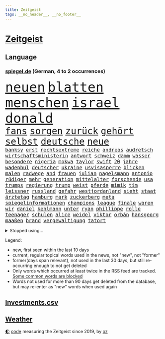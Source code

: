 ```yaml
---
title: Zeitgeist
tags: __no_header__, __no_footer__
---
```


# [Zeitgeist](https://oliz.io/zeitgeist/)

## Language

<h3><a href="https://www.spiegel.de" target="_blank">spiegel.de</a> (German, 4 to 2 occurrences)</h3>
<p style="font-family:monospace">
<span style="font-size:32pt"><a href="news_links.html#neuen" class="current">neuen</a></span>
<span style="font-size:32pt"><a href="news_links.html#blatten" class="new">blatten</a></span>
<span style="font-size:32pt"><a href="news_links.html#menschen" class="current">menschen</a></span>
<span style="font-size:32pt"><a href="news_links.html#israel" class="current">israel</a></span>
<span style="font-size:32pt"><a href="news_links.html#donald" class="current">donald</a></span>
<br>
<span style="font-size:22pt"><a href="news_links.html#fans" class="current">fans</a></span>
<span style="font-size:22pt"><a href="news_links.html#sorgen" class="current">sorgen</a></span>
<span style="font-size:22pt"><a href="news_links.html#zurück" class="current">zurück</a></span>
<span style="font-size:22pt"><a href="news_links.html#gehört" class="current">gehört</a></span>
<span style="font-size:22pt"><a href="news_links.html#selbst" class="current">selbst</a></span>
<span style="font-size:22pt"><a href="news_links.html#deutsche" class="current">deutsche</a></span>
<span style="font-size:22pt"><a href="news_links.html#neue" class="current">neue</a></span>
<br>
<span style="font-size:12pt"><a href="news_links.html#banksy" class="new">banksy</a></span>
<span style="font-size:12pt"><a href="news_links.html#erst" class="current">erst</a></span>
<span style="font-size:12pt"><a href="news_links.html#rechtsextreme" class="current">rechtsextreme</a></span>
<span style="font-size:12pt"><a href="news_links.html#reiche" class="current">reiche</a></span>
<span style="font-size:12pt"><a href="news_links.html#andreas" class="current">andreas</a></span>
<span style="font-size:12pt"><a href="news_links.html#audretsch" class="current">audretsch</a></span>
<span style="font-size:12pt"><a href="news_links.html#wirtschaftsministerin" class="current">wirtschaftsministerin</a></span>
<span style="font-size:12pt"><a href="news_links.html#antwort" class="current">antwort</a></span>
<span style="font-size:12pt"><a href="news_links.html#schweiz" class="current">schweiz</a></span>
<span style="font-size:12pt"><a href="news_links.html#damm" class="current">damm</a></span>
<span style="font-size:12pt"><a href="news_links.html#wasser" class="current">wasser</a></span>
<span style="font-size:12pt"><a href="news_links.html#besondere" class="current">besondere</a></span>
<span style="font-size:12pt"><a href="news_links.html#nigeria" class="new">nigeria</a></span>
<span style="font-size:12pt"><a href="news_links.html#mokwa" class="new">mokwa</a></span>
<span style="font-size:12pt"><a href="news_links.html#taylor" class="current">taylor</a></span>
<span style="font-size:12pt"><a href="news_links.html#swift" class="current">swift</a></span>
<span style="font-size:12pt"><a href="news_links.html#20" class="current">20</a></span>
<span style="font-size:12pt"><a href="news_links.html#jahre" class="current">jahre</a></span>
<span style="font-size:12pt"><a href="news_links.html#wadephul" class="current">wadephul</a></span>
<span style="font-size:12pt"><a href="news_links.html#deutscher" class="current">deutscher</a></span>
<span style="font-size:12pt"><a href="news_links.html#ukraine" class="current">ukraine</a></span>
<span style="font-size:12pt"><a href="news_links.html#usvisasperre" class="new">usvisasperre</a></span>
<span style="font-size:12pt"><a href="news_links.html#blicken" class="current">blicken</a></span>
<span style="font-size:12pt"><a href="news_links.html#malen" class="current">malen</a></span>
<span style="font-size:12pt"><a href="news_links.html#radwege" class="current">radwege</a></span>
<span style="font-size:12pt"><a href="news_links.html#and" class="current">and</a></span>
<span style="font-size:12pt"><a href="news_links.html#frauen" class="current">frauen</a></span>
<span style="font-size:12pt"><a href="news_links.html#julian" class="current">julian</a></span>
<span style="font-size:12pt"><a href="news_links.html#nagelsmann" class="current">nagelsmann</a></span>
<span style="font-size:12pt"><a href="news_links.html#antonio" class="current">antonio</a></span>
<span style="font-size:12pt"><a href="news_links.html#rüdiger" class="current">rüdiger</a></span>
<span style="font-size:12pt"><a href="news_links.html#mehr" class="current">mehr</a></span>
<span style="font-size:12pt"><a href="news_links.html#generation" class="current">generation</a></span>
<span style="font-size:12pt"><a href="news_links.html#mittelalter" class="current">mittelalter</a></span>
<span style="font-size:12pt"><a href="news_links.html#forschende" class="current">forschende</a></span>
<span style="font-size:12pt"><a href="news_links.html#usa" class="current">usa</a></span>
<span style="font-size:12pt"><a href="news_links.html#trumps" class="current">trumps</a></span>
<span style="font-size:12pt"><a href="news_links.html#regierung" class="current">regierung</a></span>
<span style="font-size:12pt"><a href="news_links.html#trump" class="current">trump</a></span>
<span style="font-size:12pt"><a href="news_links.html#weist" class="current">weist</a></span>
<span style="font-size:12pt"><a href="news_links.html#pferde" class="current">pferde</a></span>
<span style="font-size:12pt"><a href="news_links.html#mimik" class="new">mimik</a></span>
<span style="font-size:12pt"><a href="news_links.html#tim" class="current">tim</a></span>
<span style="font-size:12pt"><a href="news_links.html#leissner" class="new">leissner</a></span>
<span style="font-size:12pt"><a href="news_links.html#russland" class="current">russland</a></span>
<span style="font-size:12pt"><a href="news_links.html#gefahr" class="current">gefahr</a></span>
<span style="font-size:12pt"><a href="news_links.html#westjordanland" class="current">westjordanland</a></span>
<span style="font-size:12pt"><a href="news_links.html#sieht" class="current">sieht</a></span>
<span style="font-size:12pt"><a href="news_links.html#staat" class="current">staat</a></span>
<span style="font-size:12pt"><a href="news_links.html#ärztetag" class="new">ärztetag</a></span>
<span style="font-size:12pt"><a href="news_links.html#hamburg" class="current">hamburg</a></span>
<span style="font-size:12pt"><a href="news_links.html#mark" class="current">mark</a></span>
<span style="font-size:12pt"><a href="news_links.html#zuckerberg" class="current">zuckerberg</a></span>
<span style="font-size:12pt"><a href="news_links.html#meta" class="current">meta</a></span>
<span style="font-size:12pt"><a href="news_links.html#spiegelinformationen" class="current">spiegelinformationen</a></span>
<span style="font-size:12pt"><a href="news_links.html#champions" class="current">champions</a></span>
<span style="font-size:12pt"><a href="news_links.html#league" class="current">league</a></span>
<span style="font-size:12pt"><a href="news_links.html#finale" class="current">finale</a></span>
<span style="font-size:12pt"><a href="news_links.html#waren" class="current">waren</a></span>
<span style="font-size:12pt"><a href="news_links.html#wir" class="current">wir</a></span>
<span style="font-size:12pt"><a href="news_links.html#daniel" class="current">daniel</a></span>
<span style="font-size:12pt"><a href="news_links.html#kehlmann" class="new">kehlmann</a></span>
<span style="font-size:12pt"><a href="news_links.html#unter" class="current">unter</a></span>
<span style="font-size:12pt"><a href="news_links.html#ryan" class="current">ryan</a></span>
<span style="font-size:12pt"><a href="news_links.html#phillippe" class="new">phillippe</a></span>
<span style="font-size:12pt"><a href="news_links.html#rolle" class="current">rolle</a></span>
<span style="font-size:12pt"><a href="news_links.html#teenager" class="current">teenager</a></span>
<span style="font-size:12pt"><a href="news_links.html#schulen" class="current">schulen</a></span>
<span style="font-size:12pt"><a href="news_links.html#alice" class="current">alice</a></span>
<span style="font-size:12pt"><a href="news_links.html#weidel" class="current">weidel</a></span>
<span style="font-size:12pt"><a href="news_links.html#viktor" class="current">viktor</a></span>
<span style="font-size:12pt"><a href="news_links.html#orbán" class="current">orbán</a></span>
<span style="font-size:12pt"><a href="news_links.html#hansgeorg" class="new">hansgeorg</a></span>
<span style="font-size:12pt"><a href="news_links.html#maaßen" class="new">maaßen</a></span>
<span style="font-size:12pt"><a href="news_links.html#brand" class="current">brand</a></span>
<span style="font-size:12pt"><a href="news_links.html#vergewaltigung" class="current">vergewaltigung</a></span>
<span style="font-size:12pt"><a href="news_links.html#tatort" class="current">tatort</a></span>
</p>
<details>
<summary>Stopped using...</summary>
<p class="former" style="font-size:12pt">
enorm(1682) 75(1681) boot(1681) verschiedene(1681) aufgerufen(1680) flüge(1680) höchsten(1680) versorgt(1680) 35(1679) blieb(1679) elfmeter(1679) führende(1679) investoren(1679) vergewaltigt(1679) düsseldorf(1678) fahrzeug(1678) flugzeuge(1678) lisa(1678) november(1678) tests(1678) verlust(1678) beschimpft(1677) bisherige(1676) gründer(1676) sicherheitskräfte(1676) trauer(1676) versteigert(1676) 2018(1675) begründung(1675) kritische(1675) schien(1675) afrika(1674) schwierigkeiten(1674) tor(1674) verluste(1674) arbeitnehmer(1673) aufgefordert(1673) blieben(1673) durchsetzen(1673) gefährden(1673) gehören(1673) gestoßen(1673) protestiert(1673) strengere(1673) vorsitzenden(1673) wirtschaftsminister(1673) arbeitgeber(1672) planeten(1672) zurzeit(1672) mario(1671) unrecht(1671) funktioniert(1670) lebte(1670) weltweite(1670) bloß(1669) debüt(1669) ii(1669) förderung(1668) geklärt(1668) null(1668) öl(1668) größer(1667) kämpfer(1667) unterstützer(1667) wiederholt(1667) aufgenommen(1666) ausgeschlossen(1666) stammt(1666) stück(1666) täglich(1666) vergessen(1666) abgebrochen(1665) geburt(1664) mode(1664) trainiert(1664) dürften(1663) schnitt(1663) form(1662) globale(1662) kürzlich(1660) beinahe(1659) olympische(1657) schaffte(1657) gemeinsame(1656) politikerin(1656) einschränkungen(1655) geprägt(1654) mangel(1653) empfängt(1651) hängen(1651) gelandet(1650) gehörte(1648) bremsen(1647) stress(1645) abhängig(1641) herausforderung(1640) rache(1619) missbrauchs(1618) politikern(1513) lediglich(1454) cup(1401) insbesondere(1396) wellen(1379) kuriose(1373) börsen(1349) wissing(1346) king(1345) angestellten(1341) tiger(1330) offene(1328) hierzulande(1327) rauswurf(1303) volksverhetzung(1300) wichtiges(1300) mond(1299) schülerin(1283) gestört(1282) klappt(1242) verkündete(1221) krim(1219) afrikanischen(1199) aufhören(1189) versagen(1175) ankommt(1159) beschuss(1159) gebiete(1157) besetzten(1135) heiß(1110) sylt(1090) prinzessin(1087) zufrieden(1078) kenia(1077) stockholm(1074) sprung(1070) veröffentlichen(1061) misshandelt(1059) spitzt(1057) fahrgäste(1054) verzeichnet(1042) fpö(1027) island(1017) wünsche(996) kriminalität(974) angreifen(954) methoden(947) männliche(945) pakete(939) erfüllen(935) kohl(931) aussichten(913) abbauen(900) 47(886) hauses(884) vulkan(882) gegründet(866) fahnder(865) day(863) erfolgreiche(850) zwingt(845) alcaraz(843) liebt(836) baden(831) verschleppt(828) dennis(823) kleinere(821) wahlsieger(819) uefa(817) attackieren(815) anlagen(798) laden(794) beeinflussen(791) z(788) optionen(787) dringen(783) umsetzen(781) urlauber(748) forscherin(740) spaniens(739) ereignis(734) zahlungen(708) budget(706) steve(686) benachteiligt(683) desaster(671) stockt(670) froh(658) ausnahmezustand(639) 96(635) betrogen(635) prägen(633) sperre(630) digitalen(627) goldenen(625) alaska(622) milei(617) suv(609) belästigt(602) überraschte(598) expertin(591) hinterlässt(583) 2035(581) kritischen(579) ablehnung(575) nominierung(573) bestätigte(568) attentat(565) damaskus(563) tennisprofi(558) positioniert(551) mangelt(549) gestritten(537) jacob(527) indischen(523) taugt(523) gesichter(522) bedrängnis(521) usdemokraten(514) vergleichsweise(513) zuversichtlich(513) wahre(511) notfall(509) umstrittenes(506) ermittlungsverfahren(503) umfangreiche(503) astronauten(499) rammte(498) athen(497) iss(497) huthimiliz(493) ruiniert(484) passagier(483) wunder(481) raumfahrt(479) lily(477) minus(477) satelliten(475) ball(469) pünktlich(465) verbringen(456) stützt(455) solches(453) fragte(451) mallorca(449) sechste(441) dominiert(434) märkte(433) hochstapler(431) fair(430) stammen(428) internen(426) vizepräsident(424) pogačar(421) tadej(421) kürze(420) boxen(419) flüchtlingen(418) messen(413) rechtsradikale(411) parlaments(409) wirklichkeit(405) schlimmste(402) heimatland(400) milliardäre(400) unzulässig(399) locker(395) bruch(382) norwegische(382) düstere(378) sprecher(377) depression(373) kundschaft(368) 46(367) kugeln(367) ego(366) geheiratet(365) 21jährige(363) enkel(362) bnd(361) vogelgrippe(361) ausbreitung(356) palästinensern(356) gewachsen(355) robin(352) moderatorin(349) reynolds(348) glaubte(346) kollegin(344) 200000(343) cartoonisten(343) extremwetter(343) münchens(343) christen(338) jubelt(338) kurse(336) rekordsumme(336) sorgten(335) einsam(331) trümmern(330) lohn(329) einrichtungen(327) atem(325) wachsende(325) brat(323) vielfalt(321) gleichen(318) vergewaltigte(315) erwischt(310) anruf(308) fühle(308) zerstörten(307) auszugeben(306) neudelhi(305) zugunsten(304) überprüft(304) 38jährige(303) erschüttern(302) geschah(301) simone(301) zweijähriger(301) trauma(300) zuversicht(300) entsprechenden(298) inlandsgeheimdienst(298) america(294) merken(293) friedliche(292) sparprogramm(291) brutalität(289) samsung(289) personalie(287) vermächtnis(283) riese(281) 2028(277) 27jährige(276) görlitz(275) tönen(275) kunstwerke(274) todesfälle(273) entlassungen(270) satiriker(269) militante(267) abbau(265) dhl(265) ozempic(265) kurzzeitig(264) portugals(264) ifoinstituts(262) verbannt(259) australische(258) gange(257) container(256) aachen(255) stromversorgung(255) bundestagswahlkampf(252) 94(251) jannik(251) sinner(251) organisierte(249) osaka(249) pakistanischen(247) krankenkasse(246) ratlos(245) anzahl(244) gefördert(244) heidi(244) recherchen(243) verhinderte(243) versorgen(243) teuersten(240) gesetzes(239) isabella(239) verrückte(239) februar(238) manipuliert(237) pflichten(237) hakt(236) spö(236) udo(236) feuerpause(234) schädel(234) geringe(232) lkwfahrer(232) aston(229) diktators(227) mächtigste(226) aufsteiger(218) fortuna(218) bestand(216) werben(216) schwerste(215) green(213) voraussichtlich(213) klimaaktivistin(212) armen(211) eindringlich(209) identifizieren(208) ukrainepolitik(207) nachteil(206) pete(206) ersetzen(204) göttingen(204) harmlos(204) downsyndrom(203) keeper(202) traditionellen(202) amerikanischer(201) studenten(201) hall(200) kanzlerpartei(198) mussolini(196) unbewohnbar(196) pflegeversicherung(195) fatal(194) usverteidigungsminister(193) abseits(192) gesänge(192) schachwelt(192) 40jährigen(191) personalien(191) atomwaffen(189) iwf(189) treibstoff(186) ikone(185) umgebracht(185) alpin(184) ski(184) skisport(184) kommissar(183) bedrohungen(182) beschädigen(182) fähre(181) löhne(181) natobeitritt(181) sexismus(181) deckt(178) feministische(178) gefahndet(178) komikerin(178) 2012(177) potenziellen(177) überfallen(177) eingeleitet(176) erkämpft(176) madison(176) verabreicht(176) aufstand(174) behandeln(174) uskongress(174) 14jährige(173) baldigen(173) kurioses(172) nutzung(172) et(171) gefängnisstrafe(171) kulisse(170) getrübt(169) unis(169) arbeitsgericht(168) gewinnerin(167) luftverkehr(166) schnellstmöglich(166) brasilianer(165) niederlagen(165) reichinnek(164) säuglinge(163) anfing(161) angestellte(161) beatrix(161) wohlhabenden(161) zehntausenden(160) dating(159) verfassungswidriger(159) eignet(158) 78jährige(157) zugeständnisse(157) toxische(156) email(155) mobilität(155) serena(155) conor(154) äußeres(154) üppig(154) heimniederlage(153) pentagon(153) pentagonchef(153) löwe(152) strich(152) sbahn(151) nachnamen(150) schacht(150) zurückgegeben(150) aufzugeben(149) grundsatz(149) kollidierte(149) referendariat(148) überraschungen(148) rekruten(147) schwebt(147) scheibe(146) sprüche(146) ungewisse(146) engen(145) seniorin(145) zugezogen(145) 170(144) abschneiden(144) mitgliedschaft(144) netflixstar(144) wirtschaftsministerium(144) niederzulegen(143) abwenden(142) siegel(142) zündet(141) rücknahme(140) sonntagabend(140) halbinsel(139) bewundert(138) männlicher(138) rekordzeit(137) geleitet(134) segen(134) ökostrom(134) 54(133) charli(132) devise(132) schreit(132) witzelt(132) xcx(132) hinsicht(131) kauflaune(131) dankbar(130) ward(129) abgasvorschriften(128) enttäuschenden(128) privater(128) gründet(127) stolpert(127) angezogen(126) präsent(126) urheber(126) 113(125) bluttat(125) panda(125) schönheit(125) zurückgezogen(125) slowene(124) santa(123) wochenlangem(123) achtelfinale(122) ausgerottet(122) bestens(122) gewicht(122) handelsschiff(122) versöhnlich(122) votiert(122) wiedereinführung(122) fuhren(121) sexualität(121) lieferdienste(120) vornamen(120) erhältlich(119) linker(119) regierte(118) thüringischen(118) veränderungen(118) flugzeugunglück(117) gräueltaten(117) beisetzung(116) kampfgeist(116) rbb(116) 41jährige(115) explodierten(115) übers(115) beschimpfungen(114) pulver(114) road(114) zeige(114) herzschrittmacher(113) linkenpolitikerin(113) unglücksursache(113) handschlag(112) lebensgefährlichen(112) verfallen(112) verhaftung(112) verlässlich(112) begegnet(111) gleichstellung(111) sauer(110) ber(109) ebene(109) hadern(109) verdoppeln(109) verkleidet(109) angesetzt(108) dunkel(108) firewall(108) sarg(108) woods(108) kassierte(107) renoviert(107) taxi(107) vorzugehen(107) wahlausgang(107) abhängigkeit(106) angefeindet(106) gefechten(106) investment(106) preissteigerungen(106) sechsjährigen(106) haas(105) scheidenden(105) vorort(105) fa(104) chemikalien(103) vorwand(103) untergraben(101) wohnmobil(100) boykottiert(99) rivale(99) 1979(98) weltwirtschaftsforum(98) abgeschobenen(97) erleiden(97) geiseldeal(97) sozialbeiträge(97) original(96) revolutionieren(96) travis(96) gelaufen(95) rechtfertigen(95) anwesenden(94) saale(94) 33jährige(93) dekrete(93) vorboten(93) exoplanet(92) märchen(92) pekings(92) dekret(91) knieverletzung(91) randalieren(91) ausrede(90) erfordert(90) managerin(90) nützt(90) südasien(90) detroit(89) entscheidender(89) litauens(89) pistons(89) pressefreiheit(89) usamerikanischen(89) ausweisungen(88) autofahren(88) fatale(88) friert(88) hannah(88) mutiger(88) schranken(88) vorgängerregierung(88) zahle(88) angehalten(87) chats(87) furore(87) geschmäht(87) kinderkörper(87) personelle(87) poettinger(87) rathaus(87) senders(87) spiegelblog(87) beziffert(86) einbrecher(86) gläubiger(86) rachefeldzug(86) formstarken(85) gemälde(85) kiapp(85) quartalszahlen(85) rechtsanwalt(85) universitäten(85) cduparteitag(84) vorurteile(84) elektrofahrzeuge(83) santos(83) usaid(83) verkrampft(83) evg(82) geiselhaft(82) parasportler(82) update(82) 235(81) leichnam(81) schiller(81) vermutete(81) übernahmepläne(81) hochzeitskorso(80) kluge(80) trumpzölle(80) auffallend(79) experiment(79) verbraucherschutz(79) erdstöße(78) kontrollverlust(78) luftschläge(78) osbourne(78) ozzy(78) sabbath(78) unterscheiden(78) unterzahl(78) 86jährige(77) berges(77) bullshit(77) entging(77) heino(77) königsblau(77) plakatkampagne(77) rotgrüner(77) vogelgrippevirus(77) zimmermann(77) absitzen(76) bukele(76) esa(76) iberische(76) moniert(76) negativ(76) aufgegeben(75) brandstiftung(75) grenzregion(75) hündin(75) niederrhein(75) voice(75) antibiotika(74) ausgerastet(74) bio(74) fiat(74) genugtuung(74) iranisches(74) jugendklub(74) ulrich(74) alan(73) christiane(73) erfolgte(73) friedensabkommen(73) gestärkt(73) interessenkonflikte(73) klischees(73) mutieren(73) 21jähriger(72) abgehängt(72) arbeitsmoral(72) bitter(72) gelogen(72) geländewagen(72) unfreiwillig(72) 4000(71) bronchitis(71) bürgerschaftswahl(71) gelungenes(71) kotropfen(71) kühnert(71) pazifismus(71) supreme(71) vermehrt(71) verwendete(71) 31jährige(70) ausrücken(70) drogerie(70) kartenzahlungen(70) laufstegen(70) sge(70) usvizepräsidenten(70) weltrekord(70) buschbrände(69) gesungen(69) grafschaft(69) uszöllen(69) brücken(68) gleis(68) sicherheitsgarantien(68) ukrainedeal(68) unparteiische(68) verstummen(68) basketball(67) derby(67) kanone(67) kartoffeln(67) spontanen(67) unschuld(67) geburtstagsfeier(66) müht(66) tennisweltrangliste(66) hinterließen(65) kompromisse(65) libanesischen(65) spendenaffäre(65) tvinterview(65) usvize(65) hildesheim(64) leeds(64) spirit(64) bürgerrechte(63) jahn(63) lorenzo(63) solarzellen(63) zitate(63) abstiegskandidat(62) cheftrainer(62) einschneidende(62) einsparungen(62) mindestlohns(62) newsupdate(62) sbahnsurfen(62) teuerungsrate(62) typische(62) übergewicht(62) dokuserie(61) karrierecoach(61) kommentaren(61) baerbocks(60) benito(60) bischöfe(60) eiskalter(60) entgegenkommen(60) gerätselt(60) menschenhandel(60) neugeborenen(60) 1860(59) beerdigt(59) bosnienherzegowina(59) bröckelt(59) bürokratische(59) glücklichen(59) ikonischen(59) junges(59) liberal(59) pilnacek(59) säumen(59) tatsache(59) trinkgeld(59) trinkgelddebatte(59) tschentscher(59) voraussetzungen(59) benn(58) charterflug(58) empfing(58) eubank(58) parlamenten(58) verpflichtungen(58) crystal(57) dodik(57) einzelfall(57) fußballkarriere(57) hochrangige(57) milorad(57) palace(57) republika(57) schreie(57) serbenführer(57) wahlrecht(57) 88(56) annette(56) atemnot(56) batic(56) brandanschläge(56) fiktion(56) intrigen(56) schrott(56) zusammengearbeitet(56) abschalten(55) amokfahrt(55) anndorit(55) boy(55) exodus(55) familienvater(55) masern(55) selbstvermarktung(55) verdammt(55) verkehrstote(55) behindert(54) lindenberg(54) prominent(54) schwächer(54) sicherheitsbedenken(54) statistiken(54) trainerin(54) wagenknechts(54) behindern(53) college(53) dissidenten(53) festgelegte(53) fortgesetzt(53) grundlegend(53) klugen(53) mathieu(53) mild(53) ruht(53) schönebeck(53) erproben(52) handhabung(52) justizbeamten(52) linda(52) seinerzeit(52) feindlichen(51) ghanaische(51) kurzfristige(51) leaks(51) pässe(51) tüv(51) zerschlagung(51) big(50) campingplätze(50) desolates(50) mittags(50) ungewöhnliches(50) angetrieben(49) flüchtlingsunterkunft(49) getäuscht(49) kriegsparteien(49) lukrative(49) patient(48) schwimmbad(48) äußeren(48) angestaut(47) entschuldigen(47) lithium(47) synagoge(47) wilhelm(47) zweijährige(47) kretschmann(46) usbundesrichter(46) afdabgeordnete(45) bemerkungen(45) einzigen(45) programmdirektorin(45) vergewissern(44) gefüllt(43) genervt(43) getrunken(43) riskanter(43) strohmann(43) tarnkappenjets(43) zurückzufahren(43) einberufen(42) glamour(42) lebenslangen(42) neunzigern(42) reim(42) belastungen(41) bulli(41) englands(41) gera(41) geschieht(41) würdigten(41) autozulieferer(40) bands(40) bundesnachrichtendienst(40) geheimdokumente(40) hauseigene(40) hurricane(40) stadtzentrum(40) vollwaschmittel(40) waschmittel(40) 2600(39) bürgermeisters(39) geburtenrate(39) goldpreis(39) klassische(39) lauert(39) ottawa(39) perfiden(39) riedl(39) zulieferer(39) 61(38) amtskollege(38) fußballfan(38) gwyneth(38) martialischen(38) paltrow(38) verlaufen(38) banden(37) exklusivität(37) gnade(37) heilende(37) klubbesitzer(37) kürzt(37) mclaren(37) moschee(37) stocken(37) tourismus(37) verschiebungen(37) wiz(37) zelt(37) zerschlägt(37) alexandra(36) anfällig(36) angekündigter(36) anreisen(36) hüpfen(36) katharina(36) mobilfunk(36) parkplätze(36) prince(36) viertgrößte(36) vorschlägen(36) ablaufen(35) dfbelf(35) venezolaner(35) verglichen(35) begriffe(34) festhalten(34) gleichermaßen(34) kindersterblichkeit(34) veneers(34) verknallt(34) auszusteigen(33) exportieren(33) hood(33) parteigründerin(33) rebellieren(33) revolutioniert(33) riskanten(33) sponsoren(33) stadtparlament(33) valerie(33) woke(33) zollchaos(33) 117(32) dosis(32) kassieren(32) losgeht(32) verprellt(32) zweijährigen(32) angeht(31) chat(31) festnehmen(31) funkstille(31) psychologische(31) abflug(30) abwehrspieler(30) ausgesperrt(30) bushaltestelle(30) c(30) eierkrise(30) entstehung(30) geschäftsklimaindex(30) ifogeschäftsklimaindex(30) mikroorganismen(30) wohlauf(30) zufriedener(30) einstellungen(29) eintritt(29) finanzministerin(29) inlandsgeheimdienstchef(29) korruptionsvorwürfe(29) osterhasen(29) skelett(29) säugling(29) unbeteiligte(29) wach(29) überwiegend(29) fürth(28) ostermontag(28) parken(28) spitzenamt(28) ukrainegesprächen(28) verursachen(28) adolescence(27) führerscheine(27) steuerhinterziehung(27) waldes(27) beben(26) chatskandal(26) forum(26) irgendwo(26) maggiore(26) spitzenkandidat(26) tranken(26) vereinigung(26) vorbehalten(26) zunehmen(26) mischen(25) mittelfeld(25) riskieren(25) vielerlei(25) zugzwang(25) ausweis(24) etlichen(24) hitserie(24) kallas(24) kartenzahlung(24) schinbetchef(24) weilburg(24) wisconsin(24) funktion(23) matchmaker(23) trainerstab(23) bushido(22) dämpfen(22) gabriel(22) grübeln(22) hörer(22) kamikazedrohnen(22) monarchen(22) torlos(22) tsv(22) xiaomi(22) blinde(21) boxweltmeisterin(21) festnimmt(21) fröhlich(21) nacheinander(21) rechtzeitiges(21) strauß(21) strengeren(21) veruntreuung(21) 89jährige(20) argentinischen(20) droge(20) ertappt(20) fame(20) flossen(20) gotteskrieger(20) leichtes(20) malta(20) radrennen(20) rüber(20) sanitätern(20) schlagzeile(20) zurückzuziehen(20) andré(19) ausgeräumt(19) bescheren(19) hindernis(19) klitschko(19) lesotho(19) mysteriösen(19) psychotherapeut(19) schlafzimmer(19) sechsjähriger(19) verbilligen(19) betreuungsplatz(18) bromance(18) gemein(18) inkrafttreten(18) inszenierten(18) masse(18) rassismusvorwürfe(18) schulz(18) festgesetzt(17) lost(17) massengrab(17) morgan(17) aufnahme(16) entschlossenen(16) ligue(16) träumte(16) ubahn(16) unoflüchtlingen(16) vergebung(16) waisen(16) walk(16) zurückschlagen(16) überresten(16) 21jährigen(15) arbeite(15) disco(15) diszipliniert(15) dünne(15) erfassen(15) ketten(15) notlage(15) ameise(14) cafés(14) flüchtig(14) liebling(14) liege(14) vollstreckt(14) abgelegt(13) kurios(13) kursverluste(13) lästert(13) operative(13) poel(13) polizeischüssen(13) shootingstar(13) brillierte(12) börsenkurse(12) coachellaauftritt(12) schwieriges(12) trittau(12) bauwerk(11) persönliches(11) tatorts(11) vereinbarungen(11) verschleierung(11)
</p>
</details>
<p>Legend:
<ul>
<li><span class="new">new</span>, first seen within the last 10 days</li>
<li><span class="current">current</span>, regular topical words used in the news, not "new", not "former"</li>
<li><span class="former">former(days span relevant)</span>, not used in the last 30 days, but still re-occurring enough to not get deleted</li>
<li>Only words which occurred at least twice in the RSS feed are tracked. <a href="language/filters.py">Some common words are blocked</a></li>
<li>Words not used for more than 90 days get deleted from the database, but may re-enter as "new" words when used again</li>
</ul>
</p>

## [Investments](investments.html)[.csv](investments.csv)

## [Weather](weather.html)

<footer>
<a href="javascript:toggleTheme()" class="nav">🌓</a>
<a href="https://github.com/ooz/zeitgeist">code</a> measuring the Zeitgeist since 2019, by <a href="https://oliz.io">oz</a>
</footer>
